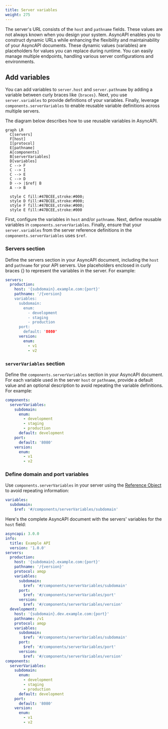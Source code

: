 ```yaml
---
title: Server variables
weight: 275
---
```


The server's URL consists of the `host` and `pathname` fields. These values are not always known when you design your system. AsyncAPI enables you to construct dynamic URLs while enhancing the flexibility and maintainability of your AsyncAPI documents. These dynamic values (variables) are placeholders for values you can replace during runtime. You can easily manage multiple endpoints, handling various server configurations and environments.

## Add variables

You can add variables to `server.host` and `server.pathname` by adding a variable between curly braces like `{braces}`. Next, you use `server.variables` to provide definitions of your variables. Finally, leverage `components.serverVariables` to enable reusable variable definitions across multiple servers.

The diagram below describes how to use reusable variables in AsyncAPI.

```mermaid
graph LR
  C[servers]
  F[host]
  I[protocol]
  E[pathname]
  A[components]
  B[serverVariables]
  D[variables]
  C --> F
  C --> I
  C --> E
  C --> D
  D --> |$ref| B
  A --> B

  style C fill:#47BCEE,stroke:#000;
  style D fill:#47BCEE,stroke:#000;
  style F fill:#47BCEE,stroke:#000;
  style E fill:#47BCEE,stroke:#000
```

First, configure the variables in `host` and/or `pathname`. Next, define reusable variables in `components.serverVariables`. Finally, ensure that your `server.variables` from the server reference definitions in the `components.serverVariables` uses `$ref`.

### Servers section

Define the servers section in your AsyncAPI document, including the `host` and `pathname` for your API servers. Use placeholders enclosed in curly braces {} to represent the variables in the server. For example:

```yaml
servers:
  production:
    host: '{subdomain}.example.com:{port}'
    pathname: '/{version}
    variables:
      subdomain:
        enum:
          - development
          - staging
          - production
      port:
        default: '8080'
      version:
        enum:
          - v1
          - v2
```

### `serverVariables` section

Define the `components.serverVariables` section in your AsyncAPI document. For each variable used in the server `host` or `pathname`, provide a default value and an optional description to avoid repeating the variable definitions. For example:

```yaml
components:
  serverVariables:
    subdomain:
      enum:
        - development
        - staging
        - production
      default: development
    port:
      default: '8080'
    version:
      enum:
        - v1
        - v2
```

### Define domain and port variables

Use `components.serverVariables` in your server using the [Reference Object](/docs/reference/specification/v3.0.0#referenceObject) to avoid repeating information:

```yml
variables:
  subdomain:
    $ref: '#/components/serverVariables/subdomain'
```

Here's the complete AsyncAPI document with the servers' variables for the `host` field:

```yaml
asyncapi: 3.0.0
info:
  title: Example API
  version: '1.0.0'
servers:
  production:
    host: '{subdomain}.example.com:{port}'
    pathname: '/{version}'
    protocol: amqp
    variables:
      subdomain:
        $ref: '#/components/serverVariables/subdomain'
      port:
        $ref: '#/components/serverVariables/port'
      version:
        $ref: '#/components/serverVariables/version'
  development:
    host: '{subdomain}.dev.example.com:{port}'
    pathname: /v1
    protocol: amqp
    variables:
      subdomain:
        $ref: '#/components/serverVariables/subdomain'
      port:
        $ref: '#/components/serverVariables/port'
      version:
        $ref: '#/components/serverVariables/version'
components:
  serverVariables:
    subdomain:
      enum:
        - development
        - staging
        - production
      default: development
    port:
      default: '8080'
    version:
      enum:
        - v1
        - v2
```
